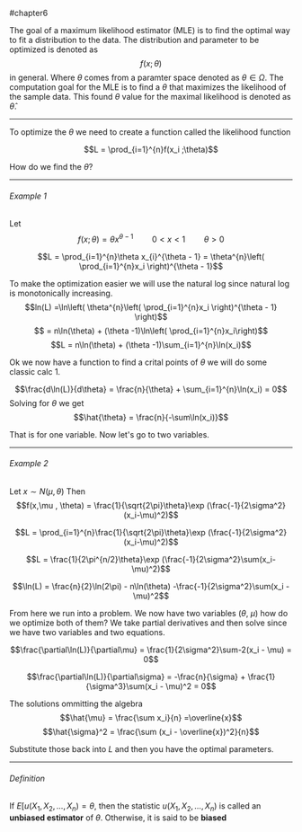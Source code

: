 #chapter6

The goal of a maximum likelihood estimator (MLE) is to find the optimal way to fit a distribution to the data. The distribution and parameter to be optimized is denoted as $$f(x;\theta )$$ in general. Where $\theta$ comes from a paramter space denoted as $\theta\in \Omega$. The computation goal for the MLE is to find a $\theta$ that maximizes the likelihood of the sample data. This found $\theta$ value for the maximal likelihood is denoted as $\hat{\theta}$.

---

To optimize the $\theta$ we need to create a function called the likelihood function

$$L = \prod_{i=1}^{n}f(x_i ;\theta)$$

How do we find the $\theta$?

---
###### Example 1
Let $$f(x ; \theta) = \theta x^{\theta - 1}\quad\quad 0<x<1\quad\quad \theta > 0$$

$$L = \prod_{i=1}^{n}\theta x_{i}^{\theta - 1} = \theta^{n}\left( \prod_{i=1}^{n}x_i \right)^{\theta - 1}$$

To make the optimization easier we will use the natural log since natural log is monotonically increasing. $$ln(L) =\ln\left( \theta^{n}\left( \prod_{i=1}^{n}x_i \right)^{\theta - 1} \right)$$ $$ = n\ln(\theta) + (\theta -1)\ln\left( \prod_{i=1}^{n}x_i\right)$$ $$L = n\ln(\theta) + (\theta -1)\sum_{i=1}^{n}\ln(x_i)$$

Ok we now have a function to find a crital points of $\theta$ we will do some classic calc 1.

$$\frac{d\ln(L)}{d\theta} = \frac{n}{\theta} + \sum_{i=1}^{n}\ln(x_i) = 0$$ Solving for $\theta$ we get $$\hat{\theta} = \frac{n}{-\sum\ln(x_i)}$$

That is for one variable. Now let's go to two variables.

---

###### Example 2

Let $x\sim N(\mu , \theta)$ Then $$f(x,\mu , \theta) = \frac{1}{\sqrt{2\pi}\theta}\exp (\frac{-1}{2\sigma^2}(x_i-\mu)^2)$$

$$L = \prod_{i=1}^{n}\frac{1}{\sqrt{2\pi}\theta}\exp (\frac{-1}{2\sigma^2}(x_i-\mu)^2)$$

$$L = \frac{1}{2\pi^{n/2}\theta}\exp (\frac{-1}{2\sigma^2}\sum(x_i-\mu)^2)$$

$$\ln(L) = \frac{n}{2}\ln(2\pi) - n\ln(\theta) -\frac{-1}{2\sigma^2}\sum(x_i -\mu)^2$$

From here we run into a problem. We  now have two variables ($\theta$, $\mu$) how do we optimize both of them? We take partial derivatives and then solve since we have two variables and two equations.


$$\frac{\partial\ln(L)}{\partial\mu} = \frac{1}{2\sigma^2}\sum-2(x_i - \mu) = 0$$

$$\frac{\partial\ln(L)}{\partial\sigma} = -\frac{n}{\sigma} + \frac{1}{\sigma^3}\sum(x_i - \mu)^2 = 0$$

The solutions ommitting the algebra $$\hat{\mu} = \frac{\sum x_i}{n} =\overline{x}$$ $$\hat{\sigma}^2 = \frac{\sum (x_i - \overline{x})^2}{n}$$

Substitute those back into $L$ and then you have the optimal parameters.

---

###### Definition 

If $E[u(X_1 , X_2 , \dots , X_n ) = \theta$, then the statistic $u(X_1 , X_2, \dots , X_n )$ is called an $\textbf{unbiased estimator}$ of $\theta$. Otherwise, it is said to be $\textbf{biased}$